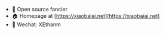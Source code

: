- 🌱 Open source fancier
- 🏠 Homepage at [https://xiaobaiai.net](https://xiaobaiai.net)
- 💬 Wechat: XEthanm

<!--
**yicm/yicm** is a ✨ _special_ ✨ repository because its `README.md` (this file) appears on your GitHub profile.

Here are some ideas to get you started:

- 🔭 I’m currently working on ...
- 🌱 I’m currently learning ...
- 👯 I’m looking to collaborate on ...
- 🤔 I’m looking for help with ...
- 💬 Ask me about ...
- 📫 How to reach me: ...
- 😄 Pronouns: ...
- ⚡ Fun fact: ...
-->

